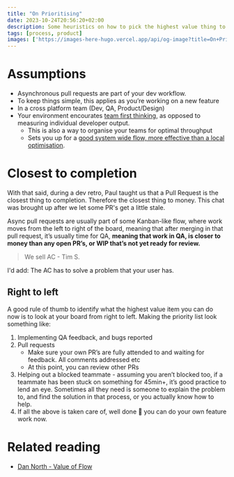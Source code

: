 ```yaml
---
title: "On Prioritising"
date: 2023-10-24T20:56:20+02:00
description: Some heuristics on how to pick the highest value thing to work on when embedded in a product team.
tags: [process, product]
images: ['https://images-here-hugo.vercel.app/api/og-image?title=On+Prioritising+Your+Work']
---
```


# Assumptions
- Asynchronous pull requests are part of your dev workflow.
- To keep things simple, this applies as you’re working on a new feature
- In a cross platform team (Dev, QA, Product/Design)
- Your environment encourates [team first thinking](/team-topologies#team-first-thinking), as opposed to measuring individual developer output.
  - This is also a way to organise your teams for optimal throughput
  - Sets you up for a [good system wide flow, more effective than a local optimisation](https://youtube.com/watch?v=1aOItUyZ2wQ&t=600).

# Closest to completion
With that said, during a dev retro, Paul taught us that a Pull Request is the closest thing to completion. Therefore the closest thing to money.
This chat was brought up after we let some PR's get a little stale.

Async pull requests are usually part of some Kanban-like flow, where work moves from the left to right of the board, meaning that after merging in that pull request, it’s usually time for QA, **meaning that work in QA, is closer to money than any open PR’s, or WIP that’s not yet ready for review.**


> We sell AC - Tim S.

I'd add: The AC has to solve a problem that your user has.

## Right to left
A good rule of thumb to identify what the highest value item you can do now is to look at your board from right to left.
Making the priority list look something like:

1. Implementing QA feedback, and bugs reported
2. Pull requests
   - Make sure your own PR’s are fully attended to and waiting for feedback. All comments addressed etc
   - At this point, you can review other PRs
3. Helping out a blocked teammate - assuming you aren’t blocked too, if a teammate has been stuck on something for 45min+, it’s good practice to lend an eye. Sometimes all they need is someone to explain the problem to, and find the solution in that process, or you actually know how to help.
4. If all the above is taken care of, well done 🎉 you can do your own feature work now.

# Related reading
- [Dan North - Value of Flow](/dn-flow)